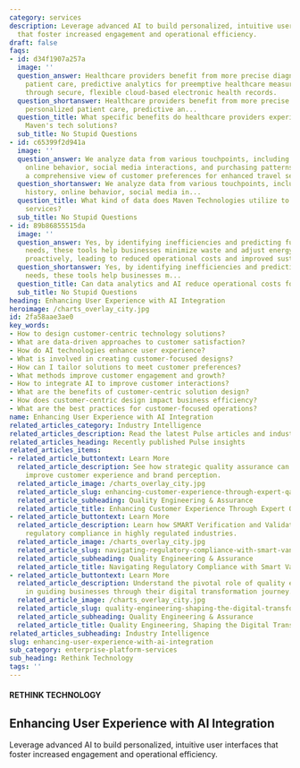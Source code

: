 ```yaml
---
category: services
description: Leverage advanced AI to build personalized, intuitive user interfaces
  that foster increased engagement and operational efficiency.
draft: false
faqs:
- id: d34f1907a257a
  image: ''
  question_answer: Healthcare providers benefit from more precise diagnostics, personalized
    patient care, predictive analytics for preemptive healthcare measures, and collaboration
    through secure, flexible cloud-based electronic health records.
  question_shortanswer: Healthcare providers benefit from more precise diagnostics,
    personalized patient care, predictive an...
  question_title: What specific benefits do healthcare providers experience when integrating
    Maven's tech solutions?
  sub_title: No Stupid Questions
- id: c65399f2d941a
  image: ''
  question_answer: We analyze data from various touchpoints, including travel history,
    online behavior, social media interactions, and purchasing patterns, to create
    a comprehensive view of customer preferences for enhanced travel services.
  question_shortanswer: We analyze data from various touchpoints, including travel
    history, online behavior, social media in...
  question_title: What kind of data does Maven Technologies utilize to customize travel
    services?
  sub_title: No Stupid Questions
- id: 89b86855515da
  image: ''
  question_answer: Yes, by identifying inefficiencies and predicting future energy
    needs, these tools help businesses minimize waste and adjust energy consumption
    proactively, leading to reduced operational costs and improved sustainability.
  question_shortanswer: Yes, by identifying inefficiencies and predicting future energy
    needs, these tools help businesses m...
  question_title: Can data analytics and AI reduce operational costs for businesses?
  sub_title: No Stupid Questions
heading: Enhancing User Experience with AI Integration
heroimage: /charts_overlay_city.jpg
id: 2fa58aae3ae0
key_words:
- How to design customer-centric technology solutions?
- What are data-driven approaches to customer satisfaction?
- How do AI technologies enhance user experience?
- What is involved in creating customer-focused designs?
- How can I tailor solutions to meet customer preferences?
- What methods improve customer engagement and growth?
- How to integrate AI to improve customer interactions?
- What are the benefits of customer-centric solution design?
- How does customer-centric design impact business efficiency?
- What are the best practices for customer-focused operations?
name: Enhancing User Experience with AI Integration
related_articles_category: Industry Intelligence
related_articles_description: Read the latest Pulse articles and industry insights.
related_articles_heading: Recently published Pulse insights
related_articles_items:
- related_article_buttontext: Learn More
  related_article_description: See how strategic quality assurance can significantly
    improve customer experience and brand perception.
  related_article_image: /charts_overlay_city.jpg
  related_article_slug: enhancing-customer-experience-through-expert-qa
  related_article_subheading: Quality Engineering & Assurance
  related_article_title: Enhancing Customer Experience Through Expert QA
- related_article_buttontext: Learn More
  related_article_description: Learn how SMART Verification and Validation streamline
    regulatory compliance in highly regulated industries.
  related_article_image: /charts_overlay_city.jpg
  related_article_slug: navigating-regulatory-compliance-with-smart-vandv
  related_article_subheading: Quality Engineering & Assurance
  related_article_title: Navigating Regulatory Compliance with Smart VandV
- related_article_buttontext: Learn More
  related_article_description: Understand the pivotal role of quality engineering
    in guiding businesses through their digital transformation journey.
  related_article_image: /charts_overlay_city.jpg
  related_article_slug: quality-engineering-shaping-the-digital-transformation
  related_article_subheading: Quality Engineering & Assurance
  related_article_title: Quality Engineering, Shaping the Digital Transformation
related_articles_subheading: Industry Intelligence
slug: enhancing-user-experience-with-ai-integration
sub_category: enterprise-platform-services
sub_heading: Rethink Technology
tags: ''
---
```


#### RETHINK TECHNOLOGY
## Enhancing User Experience with AI Integration
Leverage advanced AI to build personalized, intuitive user interfaces that foster increased engagement and operational efficiency.